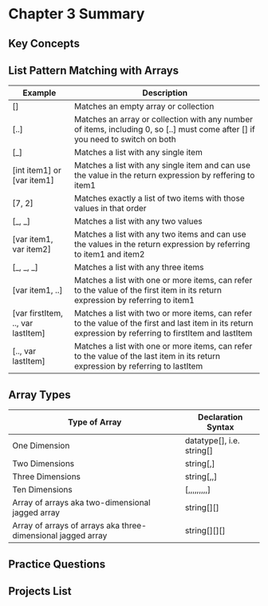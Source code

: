 # Chapter 3 Summary

## Key Concepts

## List Pattern Matching with Arrays
| Example | Description |
|------|-------------------|
| [] | Matches an empty array or collection |
| [..] | Matches an array or collection with any number of items, including 0, so [..] must come after [] if you need to switch on both
| [_] | Matches a list with any single item |
| [int item1] or [var item1] | Matches a list with any single item and can use the value in the return expression by reffering to item1 |
| [7, 2] | Matches exactly a list of two items with those values in that order|
| [_, _] | Matches a list with any two values |
| [var item1, var item2] | Matches a list with any two items and can use the values in the return expression by referring to item1 and item2 |
| [_, _, _] | Matches a list with any three items |
| [var item1, ..] | Matches a list with one or more items, can refer to the value of the first item in its return expression by referring to item1 |
| [var firstItem, .., var lastItem] | Matches a list with two or more items, can refer to the value of the first and last item in its return expression by referring to firstItem and lastItem |
| [.., var lastItem] | Matches a list with one or more items, can refer to the value of the last item in its return expression by referring to lastItem |

## Array Types
| Type of Array | Declaration Syntax |
|------|-------------------|
| One Dimension | datatype[], i.e. string[] |
| Two Dimensions | string[,] |
| Three Dimensions | string[,,] |
| Ten Dimensions | [,,,,,,,,,] |
| Array of arrays aka two-dimensional jagged array | string[][] |
| Array of arrays of arrays aka three-dimensional jagged array | string[][][] |


## Practice Questions


## Projects List


